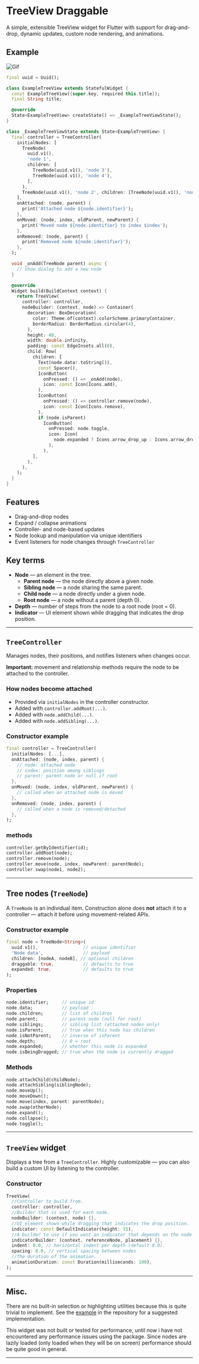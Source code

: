 

# TreeView Draggable

A simple, extensible TreeView widget for Flutter with support for drag-and-drop, dynamic updates, custom node rendering, and animations.

## Example
![Gif](readme_assets/demo.gif)
```dart
final uuid = Uuid();

class ExampleTreeView extends StatefulWidget {
  const ExampleTreeView({super.key, required this.title});
  final String title;

  @override
  State<ExampleTreeView> createState() => _ExampleTreeViewState();
}

class _ExampleTreeViewState extends State<ExampleTreeView> {
  final controller = TreeController(
    initialNodes: [
      TreeNode(
        uuid.v1(),
        'node 1',
        children: [
          TreeNode(uuid.v1(), 'node 3'),
          TreeNode(uuid.v1(), 'node 4'),
        ],
      ),
      TreeNode(uuid.v1(), 'node 2', children: [TreeNode(uuid.v1(), 'node 5')]),
    ],
    onAttached: (node, parent) {
      print('Attached node ${node.identifier}');
    },
    onMoved: (node, index, oldParent, newParent) {
      print('Moved node ${node.identifier} to index $index');
    },
    onRemoved: (node, parent) {
      print('Removed node ${node.identifier}');
    },
  );

  void _onAdd(TreeNode parent) async {
    // Show dialog to add a new node
  }

  @override
  Widget build(BuildContext context) {
    return TreeView(
      controller: controller,
      nodeBuilder: (context, node) => Container(
        decoration: BoxDecoration(
          color: Theme.of(context).colorScheme.primaryContainer,
          borderRadius: BorderRadius.circular(4),
        ),
        height: 48,
        width: double.infinity,
        padding: const EdgeInsets.all(8),
        child: Row(
          children: [
            Text(node.data!.toString()),
            const Spacer(),
            IconButton(
              onPressed: () => _onAdd(node),
              icon: const Icon(Icons.add),
            ),
            IconButton(
              onPressed: () => controller.remove(node),
              icon: const Icon(Icons.remove),
            ),
            if (node.isParent)
              IconButton(
                onPressed: node.toggle,
                icon: Icon(
                  node.expanded ? Icons.arrow_drop_up : Icons.arrow_drop_down,
                ),
              ),
          ],
        ),
      ),
    );
  }
}
```

## Features

- Drag-and-drop nodes
- Expand / collapse animations
- Controller- and node-based updates
- Node lookup and manipulation via unique identifiers
- Event listeners for node changes through `TreeController`

## Key terms

- **Node** — an element in the tree.
  - **Parent node** — the node directly above a given node.
  - **Sibling node** — a node sharing the same parent.
  - **Child node** — a node directly under a given node.
  - **Root node** — a node without a parent (depth 0).
- **Depth** — number of steps from the node to a root node (root = 0).
- **Indicator** — UI element shown while dragging that indicates the drop position.

---

## `TreeController`

Manages nodes, their positions, and notifies listeners when changes occur.

**Important:** movement and relationship methods require the node to be attached to the controller.

### How nodes become attached

- Provided via `initialNodes` in the controller constructor.
- Added with `controller.addRoot(...)`.
- Added with `node.addChild(...)`.
- Added with `node.addSibling(...)`.

### Constructor example
```dart
final controller = TreeController(
  initialNodes: [...],
  onAttached: (node, index, parent) {
    // node: attached node
    // index: position among siblings
    // parent: parent node or null if root
  },
  onMoved: (node, index, oldParent, newParent) {
    // called when an attached node is moved
  },
  onRemoved: (node, index, parent) {
    // called when a node is removed/detached
  },
);
```

### methods
```dart
controller.getByIdentifier(id);
controller.addRoot(node);
controller.remove(node);
controller.move(node, index, newParent: parentNode);
controller.swap(node1, node2);
```

---

## Tree nodes (`TreeNode`)

A `TreeNode` is an individual item. Construction alone does **not** attach it to a controller — attach it before using movement-related APIs.

### Constructor example
```dart
final node = TreeNode<String>(
  uuid.v1(),                 // unique identifier
  'Node data',               // payload
  children: [nodeA, nodeB], // optional children
  draggable: true,           // defaults to true
  expanded: true,            // defaults to true
);
```

### Properties
```dart
node.identifier;     // unique id
node.data;           // payload
node.children;       // list of children
node.parent;         // parent node (null for root)
node.siblings;       // sibling list (attached nodes only)
node.isParent;       // true when this node has children
node.isNotParent;    // inverse of isParent
node.depth;          // 0 = root
node.expanded;       // whether this node is expanded
node.isBeingDragged; // true when the node is currently dragged
```

### Methods
```dart
node.attachChild(childNode);
node.attachSibling(siblingNode);
node.moveUp();
node.moveDown();
node.move(index, parent: parentNode);
node.swap(otherNode);
node.expand();
node.collapse();
node.toggle();
```

---

## `TreeView` widget

Displays a tree from a `TreeController`. Highly customizable — you can also build a custom UI by listening to the controller.

### Constructor
```dart
TreeView(
  //Controller to build from.
  controller: controller,
  //Builder that is used for each node.
  nodeBuilder: (context, node) {},
  //UI element shown while dragging that indicates the drop position.
  indicator: const DefaultIndicator(height: 15),
  //A builder to use if you want an indicator that depends on the node that is used as reference for its placement. 
  indicatorBuilder: (context, referenceNode, placement) {},
  indent: 8.0, // horizontal indent per depth (default 8.0).
  spacing: 8.0, // vertical spacing between nodes
  //The duration of the animation.
  animationDuration: const Duration(milliseconds: 100),
);
```

---

## Misc.

There are no built-in selection or highlighting utilities because this is quite trivial to implement. See the [example](https://github.com/Yoeri-z/interactive_tree_view/blob/master/example/lib/main.dart) in the repository for a suggested implementation.

This widget was not built or tested for performance, until now i have not encountered any performance issues using the package. Since nodes are lazily loaded (only loaded when they will be on screen) performance should be quite good in general.

---

